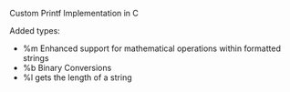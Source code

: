Custom Printf Implementation in C

Added types:
  - %m Enhanced support for mathematical operations within formatted strings
  - %b Binary Conversions
  - %l gets the length of a string
